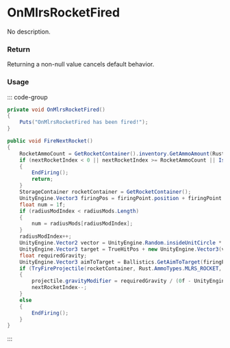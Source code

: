 <Badge type="danger" text="Carbon Compatible"/><Badge type="warning" text="Oxide Compatible"/>
# OnMlrsRocketFired
No description.
### Return
Returning a non-null value cancels default behavior.

### Usage
::: code-group
```csharp [Example]
private void OnMlrsRocketFired()
{
	Puts("OnMlrsRocketFired has been fired!");
}
```
```csharp [Source — Assembly-CSharp @ MLRS]
public void FireNextRocket()
{
	RocketAmmoCount = GetRocketContainer().inventory.GetAmmoAmount(Rust.AmmoTypes.MLRS_ROCKET);
	if (nextRocketIndex < 0 || nextRocketIndex >= RocketAmmoCount || IsBroken())
	{
		EndFiring();
		return;
	}
	StorageContainer rocketContainer = GetRocketContainer();
	UnityEngine.Vector3 firingPos = firingPoint.position + firingPoint.rotation * rocketTubes[nextRocketIndex].firingOffset;
	float num = 1f;
	if (radiusModIndex < radiusMods.Length)
	{
		num = radiusMods[radiusModIndex];
	}
	radiusModIndex++;
	UnityEngine.Vector2 vector = UnityEngine.Random.insideUnitCircle * (targetAreaRadius - RocketDamageRadius) * num;
	UnityEngine.Vector3 target = TrueHitPos + new UnityEngine.Vector3(vector.x, 0f, vector.y);
	float requiredGravity;
	UnityEngine.Vector3 aimToTarget = Ballistics.GetAimToTarget(firingPoint.position, target, rocketSpeed, vRotMax, rocketBaseGravity, minRange, out requiredGravity);
	if (TryFireProjectile(rocketContainer, Rust.AmmoTypes.MLRS_ROCKET, firingPos, aimToTarget, rocketOwnerRef.Get(serverside: true) as BasePlayer, 0f, 0f, out var projectile))
	{
		projectile.gravityModifier = requiredGravity / (0f - UnityEngine.Physics.gravity.y);
		nextRocketIndex--;
	}
	else
	{
		EndFiring();
	}
}

```
:::

